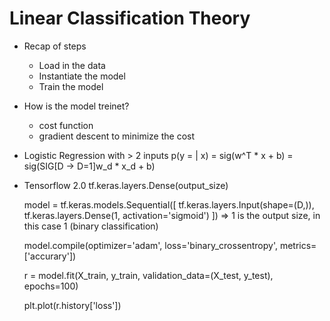 # Linear Classification Theory

* Recap of steps
    * Load in the data 
    * Instantiate the model
    * Train the model

* How is the model treinet?
    * cost function
    * gradient descent to minimize the cost

* Logistic Regression with > 2 inputs
    p(y = | x) = sig(w^T * x + b) = sig(SIG[D -> D=1]w_d * x_d + b)

* Tensorflow 2.0
    tf.keras.layers.Dense(output_size)

    model = tf.keras.models.Sequential([
        tf.keras.layers.Input(shape=(D,)),
        tf.keras.layers.Dense(1, activation='sigmoid')
    ])
    => 1 is the output size, in this case 1 (binary classification)

    model.compile(optimizer='adam', 
                  loss='binary_crossentropy',
                  metrics=['accurary'])

    r = model.fit(X_train, y_train,
                  validation_data=(X_test, y_test),
                  epochs=100)
    
    plt.plot(r.history['loss'])